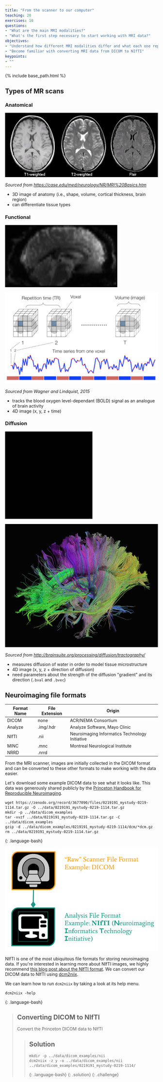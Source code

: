 ```yaml
---
title: "From the scanner to our computer"
teaching: 20
exercises: 10
questions:
- "What are the main MRI modalities?"
- "What's the first step necessary to start working with MRI data?"
objectives:
- "Understand how different MRI modalities differ and what each one represents"
- "Become familiar with converting MRI data from DICOM to NIfTI"
keypoints:
- ""
---
```


{% include base_path.html %}

## Types of MR scans

### Anatomical

![](../fig/t1t2flairbrain.jpg)

*Sourced from https://case.edu/med/neurology/NR/MRI%20Basics.htm*

- 3D image of anatomy (i.e., shape, volume, cortical thickness, brain region)
- can differentiate tissue types

### Functional

![](../fig/bold.gif)

![](../fig/fmri_timeseries.png)

*Sourced from Wagner and Lindquist, 2015*

- tracks the blood oxygen level-dependant (BOLD) signal as an analogue of brain activity
- 4D image (x, y, z + time)

### Diffusion

![](../fig/dwi.gif)

![](../fig/dwi_tracts.png)

*Sourced from http://brainsuite.org/processing/diffusion/tractography/*

- measures diffusion of water in order to model tissue microstructure
- 4D image (x, y, z + direction of diffusion)
- need parameters about the strength of the diffusion "gradient" and its direction (`.bval` and `.bvec`)

## Neuroimaging file formats

|Format Name | File Extension | Origin |
|---|---|---|
| DICOM | none | ACR/NEMA Consortium |
| Analyze | .img/.hdr | Analyze Software, Mayo Clinic |
| NIfTI | .nii | Neuroimaging Informatics Technology Initiative |
| MINC | .mnc | Montreal Neurological Institute |
| NRRD | .nrrd | |

From the MRI scanner, images are initially collected in the DICOM format and can be converted to these other formats to make working with the data easier.

Let's download some example DICOM data to see what it looks like.
This data was generously shared publicly by the [Princeton Handbook for Reproducible Neuroimaging](https://brainhack-princeton.github.io/handbook/).

~~~
wget https://zenodo.org/record/3677090/files/0219191_mystudy-0219-1114.tar.gz -O ../data/0219191_mystudy-0219-1114.tar.gz
mkdir -p ../data/dicom_examples
tar -xvzf ../data/0219191_mystudy-0219-1114.tar.gz -C ../data/dicom_examples
gzip -d ../data/dicom_examples/0219191_mystudy-0219-1114/dcm/*dcm.gz
rm ../data/0219191_mystudy-0219-1114.tar.gz
~~~
{: .language-bash}

![dicom-to-nifti](../fig/dicom_to_nifti.png)

NIfTI is one of the most ubiquitous file formats for storing neuroimaging data.
If you're interested in learning more about NIfTI images, we highly recommend [this blog post about the NIfTI format](http://brainder.org/2012/09/23/the-nifti-file-format/).
We can convert our DICOM data to NIfTI using [dcm2niix](https://github.com/rordenlab/dcm2niix).

We can learn how to run `dcm2niix` by taking a look at its help menu.
~~~
dcm2niix -help
~~~
{: .language-bash}

> ## Converting DICOM to NIfTI
> Convert the Princeton DICOM data to NIfTI
>
> > ## Solution
> > ~~~
> > mkdir -p ../data/dicom_examples/nii
> > dcm2niix -z y -o ../data/dicom_examples/nii ../data/dicom_examples/0219191_mystudy-0219-1114/
> > ~~~
> > {: .language-bash}
> {: .solution}
{: .challenge}
